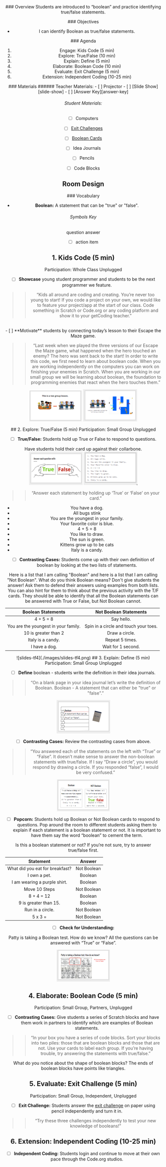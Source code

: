 <header class='header' title='Boolean' subtitle='Lesson 13'/>

<notable>
<iconp src='/icons/activity.png'>### Overview</iconp>
Students are introduced to “boolean” and practice identifying true/false statements.

<iconp src='/icons/objectives.png'>### Objectives</iconp>
- I can identify Boolean as true/false statements.

<iconp src='/icons/agenda.png'>### Agenda</iconp>
1. Engage: Kids Code (5 min)
1. Explore: True/False (10 min)
1. Explain: Define (5 min)
1. Elaborate: Boolean Code (10 min)
1. Evaluate: Exit Challenge (5 min)
1. Extension: Independent Coding (10-25 min)


<note>
<iconp src='/icons/materials.png'>### Materials</iconp>
###### Teacher Materials:
- [ ] Projector
- [ ] [Slide Show][slide-show]
- [ ] [Answer Key][answer-key]

###### Student Materials:
- [ ] Computers
- [ ] [Exit Challenges][exit-challenge]
- [ ] [Boolean Cards][boolean-cards]
- [ ] Idea Journals
- [ ] Pencils
- [ ] Code Blocks


</note>

## Room Design

<note>
<iconp src='/icons/vocab.png'>### Vocabulary</iconp>

- **Boolean:** A statement that can be "true" or "false".

###### Symbols Key

<iconp ml='1.65em' type='question'>question</iconp>
<iconp ml='1.65em' type='answer'>answer</iconp>
- [ ] action item
</note>

## 1. Kids Code (5 min)
Participation: Whole Class Unplugged

- [ ] **Showcase** young student programmer and students to be the next programmer we feature.

> > “Kids all around are coding and creating. You’re never too young to start! If you code a project on your own, we would like to feature your project/app at the start of our class. Code something in Scratch or Code.org or any coding platform and show it to your getCoding teacher.”

<br/>
- [ ] **Motivate** students by connecting today’s lesson to their Escape the Maze game.

> > “Last week when we played the three versions of our Escape the Maze game, what happened when the hero touched an enemy? The hero was sent back to the start! In order to write this code, we first need to learn about boolean code. When you are working independently on the computers you can work on finishing your enemies in Scratch. When you are working in our small group we will be learning about boolean, the foundation to programming enemies that react when the hero touches them.”

<note>![slides-kidscode3](./images/slides-kidscode3.png)
![slides-kidscode4](./images/slides-kidscode4.png)
</note>

<pagebreak/>
## 2. Explore: True/False (5 min)
Participation: Small Group Unplugged

- [ ] **True/False:** Students hold up True or False to respond to questions.

<note type="tip">Have students hold their card up against their collarbone.
![slides-tf1](./images/slides-tf1.png)
![slides-tf2](./images/slides-tf2.png)
</note>

> > “Answer each statement by holding up ‘True’ or ‘False’ on your card.”

- You have a dog.
- All bugs stink
- You are the youngest in your family.
- Your favorite color is blue.
- 4 + 5 = 8
- You like to draw.
- The sun is green.
- Kittens grow up to be cats
- Italy is a candy.

- [ ] **Contrasting Cases:** Students come up with their own definition of boolean by looking at the two lists of statements.

<iconp type="question">Here is a list that I am calling "Boolean" and here is a list that I am calling "Not Boolean". What do you think Boolean means?</iconp>
<iconp type="answer">Don't give students the answer! Ask them to defend their answers using examples from both lists. You can also hint for them to think about the previous activity with the T/F cards. They should be able to identify that all the Boolean statements can be answered with True or False, but Not Boolean cannot.</iconp>

|Boolean Statements|Not Boolean Statements|
|----------------------|------------------------|
| 4 + 5 = 8         | Say hello.             |
| You are the youngest in your family.| Spin in a circle and touch your toes. |
| 10 is greater than 2 | Draw a circle.         |
| Italy is a candy.    | Repeat 5 times.        |
| I have a dog.        | Wait for 1 second.     |

<note>
![slides-tf4](./images/slides-tf4.png) </note>

<pagebreak/>
## 3. Explain: Define (5 min)
Participation: Small Group Unplugged

- [ ] **Define** boolean - students write the definition in their idea journals.

> > “On a blank page in your idea journal let’s write the definition of Boolean. Boolean - A statement that can either be "true" or "false".”

<note>![slides-define1](./images/slides-define1.png)</note>

- [ ] **Contrasting Cases:** Review the contrasting cases from above.

> > “You answered each of the statements on the left with “True” or “False”. It doesn’t make sense to answer the non-boolean statements with true/false. If I say “Draw a circle”, you would respond by drawing a circle. If you responded “false”, I would be very confused.”

<note>![slides-define2](./images/slides-define2.png)</note>
<br/>
- [ ] **Popcorn:** Students hold up Boolean or Not Boolean cards to respond to questions. Pop around the room to different students asking them to explain if each statement is a boolean statement or not. It is important to have them say the word “boolean” to cement the term.

<iconp type="question"> Is this a boolean statement or not? If you’re not sure, try to answer true/false first.</iconp>

| Statement | Answer |
|------------------------------|----------|
| What did you eat for breakfast? |	Not Boolean |
| I own a pet.| Boolean |
| I am wearing a purple shirt. |	Boolean |
| Move 10 Steps |	Not Boolean |
| 8 + 4 = 12	|	 	Boolean |
| 9 is greater than 15. 	|	Boolean |
| Run in a circle. 	|		Not Boolean |
| 5 x 3 = 		|		Not Boolean |

- [ ] **Check for Understanding:**

<iconp type="question">Patty is taking a Boolean test. How do we know? </iconp>
<iconp type="answer">All the questions can be answered with “True” or “False”. </iconp>

<note>![slides-define4](./images/slides-define5.png)</note>

## 4. Elaborate: Boolean Code (5 min)    
Participation: Small Group, Partners, Unplugged

- [ ] **Contrasting Cases:** Give students a series of Scratch blocks and have them work in partners to identify which are examples of Boolean statements.

> > “In your box you have a series of code blocks. Sort your blocks into two piles: those that are boolean blocks and those that are not. Use your cards to label each group. If you’re having trouble, try answering the statements with true/false.”

<iconp type="question"> What do you notice about the shape of boolean blocks? </iconp>
<iconp type="answer">The ends of boolean blocks have points like triangles.</iconp>

## 5. Evaluate: Exit Challenge (5 min)
Participation: Small Group, Independent, Unplugged

- [ ] **Exit Challenge:** Students answer the [exit challenge][exit-challenge] on paper using pencil independently and turn it in.

> > “Try these three challenges independently to test your new knowledge of booleans!”

## 6. Extension: Independent Coding (10-25 min)

- [ ] **Independent Coding:** Students login and continue to move at their own pace through the Code.org studios.


</notable>

[slide-show]: https://docs.google.com/presentation/d/1e1pb_i3jLzJHgTZ3zRVfOR3S3PrjVpg7rE7Z4WmrWYQ/edit?usp=sharing
[answer-key]: https://docs.google.com/document/d/1VCO5Z0fPzbgoiQgkzvngx9JP_BMw0xfmHmjADoLOyaY/edit?usp=sharing
[exit-challenge]: https://docs.google.com/document/d/1Ep32lyMTvf5f5oCggVSgyIqNUWsAeefzj6zFtGm04J4/edit
[boolean-cards]: https://docs.google.com/document/d/1ENgpq-WdFCHz869IwJ9gVTF9bnf_TYze7dyVgDiy6uE/edit
